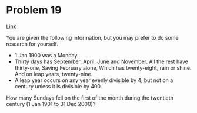 # Problem 19

[Link](https://projecteuler.net/problem=19)

You are given the following information, but you may prefer to do some research for yourself.

*   1 Jan 1900 was a Monday.
*   Thirty days has September,
    April, June and November.
    All the rest have thirty-one,
    Saving February alone,
    Which has twenty-eight, rain or shine.
    And on leap years, twenty-nine.
*   A leap year occurs on any year evenly divisible by 4, but not on a century unless it is divisible by 400.

How many Sundays fell on the first of the month during the twentieth century (1 Jan 1901 to 31 Dec 2000)?
